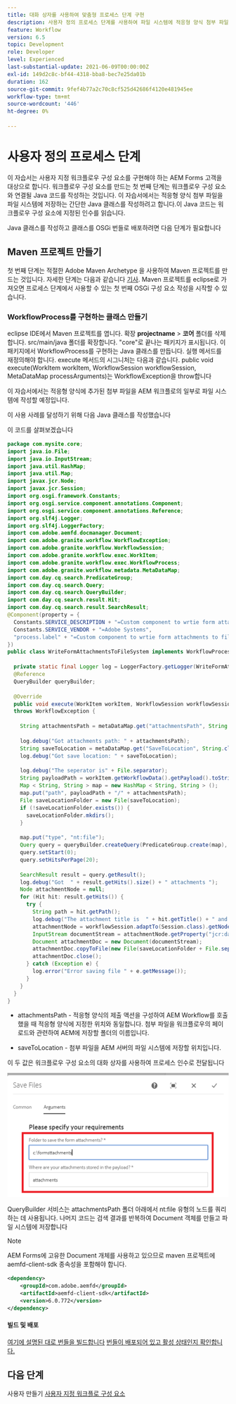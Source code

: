 ```yaml
---
title: 대화 상자를 사용하여 맞춤형 프로세스 단계 구현
description: 사용자 정의 프로세스 단계를 사용하여 파일 시스템에 적응형 양식 첨부 파일 작성
feature: Workflow
version: 6.5
topic: Development
role: Developer
level: Experienced
last-substantial-update: 2021-06-09T00:00:00Z
exl-id: 149d2c8c-bf44-4318-bba8-bec7e25da01b
duration: 162
source-git-commit: 9fef4b77a2c70c8cf525d42686f4120e481945ee
workflow-type: tm+mt
source-wordcount: '446'
ht-degree: 0%

---
```


# 사용자 정의 프로세스 단계

이 자습서는 사용자 지정 워크플로우 구성 요소를 구현해야 하는 AEM Forms 고객을 대상으로 합니다. 워크플로우 구성 요소를 만드는 첫 번째 단계는 워크플로우 구성 요소와 연결될 Java 코드를 작성하는 것입니다. 이 자습서에서는 적응형 양식 첨부 파일을 파일 시스템에 저장하는 간단한 Java 클래스를 작성하려고 합니다.이 Java 코드는 워크플로우 구성 요소에 지정된 인수를 읽습니다.

Java 클래스를 작성하고 클래스를 OSGi 번들로 배포하려면 다음 단계가 필요합니다

## Maven 프로젝트 만들기

첫 번째 단계는 적절한 Adobe Maven Archetype 을 사용하여 Maven 프로젝트를 만드는 것입니다. 자세한 단계는 다음과 같습니다 [기사](https://experienceleague.adobe.com/docs/experience-manager-learn/forms/creating-your-first-osgi-bundle/create-your-first-osgi-bundle.html). Maven 프로젝트를 eclipse로 가져오면 프로세스 단계에서 사용할 수 있는 첫 번째 OSGi 구성 요소 작성을 시작할 수 있습니다.


### WorkflowProcess를 구현하는 클래스 만들기

eclipse IDE에서 Maven 프로젝트를 엽니다. 확장 **projectname** > **코어** 폴더를 삭제합니다. src/main/java 폴더를 확장합니다. &quot;core&quot;로 끝나는 패키지가 표시됩니다. 이 패키지에서 WorkflowProcess를 구현하는 Java 클래스를 만듭니다. 실행 메서드를 재정의해야 합니다. execute 메서드의 시그니처는 다음과 같습니다. public void execute(WorkItem workItem, WorkflowSession workflowSession, MetaDataMap processArguments)는 WorkflowException을 throw합니다

이 자습서에서는 적응형 양식에 추가된 첨부 파일을 AEM 워크플로의 일부로 파일 시스템에 작성할 예정입니다.

이 사용 사례를 달성하기 위해 다음 Java 클래스를 작성했습니다

이 코드를 살펴보겠습니다

```java
package com.mysite.core;
import java.io.File;
import java.io.InputStream;
import java.util.HashMap;
import java.util.Map;
import javax.jcr.Node;
import javax.jcr.Session;
import org.osgi.framework.Constants;
import org.osgi.service.component.annotations.Component;
import org.osgi.service.component.annotations.Reference;
import org.slf4j.Logger;
import org.slf4j.LoggerFactory;
import com.adobe.aemfd.docmanager.Document;
import com.adobe.granite.workflow.WorkflowException;
import com.adobe.granite.workflow.WorkflowSession;
import com.adobe.granite.workflow.exec.WorkItem;
import com.adobe.granite.workflow.exec.WorkflowProcess;
import com.adobe.granite.workflow.metadata.MetaDataMap;
import com.day.cq.search.PredicateGroup;
import com.day.cq.search.Query;
import com.day.cq.search.QueryBuilder;
import com.day.cq.search.result.Hit;
import com.day.cq.search.result.SearchResult;
@Component(property = {
  Constants.SERVICE_DESCRIPTION + "=Custom component to wrtie form attachments to file system",
  Constants.SERVICE_VENDOR + "=Adobe Systems",
  "process.label" + "=Custom component to wrtie form attachments to file system"
})
public class WriteFormAttachmentsToFileSystem implements WorkflowProcess {

  private static final Logger log = LoggerFactory.getLogger(WriteFormAttachmentsToFileSystem.class);
  @Reference
  QueryBuilder queryBuilder;

  @Override
  public void execute(WorkItem workItem, WorkflowSession workflowSession, MetaDataMap metaDataMap)
  throws WorkflowException {

    String attachmentsPath = metaDataMap.get("attachmentsPath", String.class);

    log.debug("Got attachments path: " + attachmentsPath);
    String saveToLocation = metaDataMap.get("SaveToLocation", String.class);
    log.debug("Got save location: " + saveToLocation);

    log.debug("The seperator is" + File.separator);
    String payloadPath = workItem.getWorkflowData().getPayload().toString();
    Map < String, String > map = new HashMap < String, String > ();
    map.put("path", payloadPath + "/" + attachmentsPath);
    File saveLocationFolder = new File(saveToLocation);
    if (!saveLocationFolder.exists()) {
      saveLocationFolder.mkdirs();
    }

    map.put("type", "nt:file");
    Query query = queryBuilder.createQuery(PredicateGroup.create(map), workflowSession.adaptTo(Session.class));
    query.setStart(0);
    query.setHitsPerPage(20);

    SearchResult result = query.getResult();
    log.debug("Got  " + result.getHits().size() + " attachments ");
    Node attachmentNode = null;
    for (Hit hit: result.getHits()) {
      try {
        String path = hit.getPath();
        log.debug("The attachment title is  " + hit.getTitle() + " and the attachment path is  " + path);
        attachmentNode = workflowSession.adaptTo(Session.class).getNode(path + "/jcr:content");
        InputStream documentStream = attachmentNode.getProperty("jcr:data").getBinary().getStream();
        Document attachmentDoc = new Document(documentStream);
        attachmentDoc.copyToFile(new File(saveLocationFolder + File.separator + hit.getTitle()));
        attachmentDoc.close();
      } catch (Exception e) {
        log.error("Error saving file " + e.getMessage());
      }
    }
  }
}
```


* attachmentsPath - 적응형 양식의 제출 액션을 구성하여 AEM Workflow를 호출했을 때 적응형 양식에 지정한 위치와 동일합니다. 첨부 파일을 워크플로우의 페이로드와 관련하여 AEM에 저장할 폴더의 이름입니다.

* saveToLocation - 첨부 파일을 AEM 서버의 파일 시스템에 저장할 위치입니다.

이 두 값은 워크플로우 구성 요소의 대화 상자를 사용하여 프로세스 인수로 전달됩니다

![프로세스 단계](assets/custom-workflow-component.png)

QueryBuilder 서비스는 attachmentsPath 폴더 아래에서 nt:file 유형의 노드를 쿼리하는 데 사용됩니다. 나머지 코드는 검색 결과를 반복하여 Document 객체를 만들고 파일 시스템에 저장합니다


>[!NOTE]
>
>AEM Forms에 고유한 Document 개체를 사용하고 있으므로 maven 프로젝트에 aemfd-client-sdk 종속성을 포함해야 합니다.

```xml
<dependency>
    <groupId>com.adobe.aemfd</groupId>
    <artifactId>aemfd-client-sdk</artifactId>
    <version>6.0.772</version>
</dependency>
```

#### 빌드 및 배포

[여기에 설명된 대로 번들을 빌드합니다](https://experienceleague.adobe.com/docs/experience-manager-learn/forms/creating-your-first-osgi-bundle/create-your-first-osgi-bundle.html)
[번들이 배포되어 있고 활성 상태인지 확인합니다.](http://localhost:4502/system/console/bundles)

## 다음 단계

사용자 만들기 [사용자 지정 워크플로 구성 요소](./custom-workflow-component.md)

